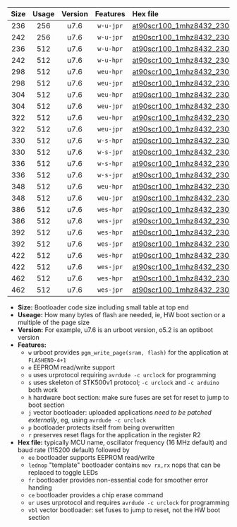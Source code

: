 |Size|Usage|Version|Features|Hex file|
|:-:|:-:|:-:|:-:|:--|
|236|256|u7.6|`w-u-jpr`|[at90scr100_1mhz8432_230400bps_ur_vbl.hex](https://raw.githubusercontent.com/stefanrueger/urboot/main//at90scr100_1mhz8432_230400bps_ur_vbl.hex)|
|242|256|u7.6|`w-u-jpr`|[at90scr100_1mhz8432_230400bps_lednop_ur_vbl.hex](https://raw.githubusercontent.com/stefanrueger/urboot/main//at90scr100_1mhz8432_230400bps_lednop_ur_vbl.hex)|
|236|512|u7.6|`w-u-hpr`|[at90scr100_1mhz8432_230400bps_ur.hex](https://raw.githubusercontent.com/stefanrueger/urboot/main//at90scr100_1mhz8432_230400bps_ur.hex)|
|242|512|u7.6|`w-u-hpr`|[at90scr100_1mhz8432_230400bps_lednop_ur.hex](https://raw.githubusercontent.com/stefanrueger/urboot/main//at90scr100_1mhz8432_230400bps_lednop_ur.hex)|
|298|512|u7.6|`weu-hpr`|[at90scr100_1mhz8432_230400bps_ee_ur.hex](https://raw.githubusercontent.com/stefanrueger/urboot/main//at90scr100_1mhz8432_230400bps_ee_ur.hex)|
|298|512|u7.6|`weu-jpr`|[at90scr100_1mhz8432_230400bps_ee_ur_vbl.hex](https://raw.githubusercontent.com/stefanrueger/urboot/main//at90scr100_1mhz8432_230400bps_ee_ur_vbl.hex)|
|304|512|u7.6|`weu-hpr`|[at90scr100_1mhz8432_230400bps_ee_lednop_ur.hex](https://raw.githubusercontent.com/stefanrueger/urboot/main//at90scr100_1mhz8432_230400bps_ee_lednop_ur.hex)|
|304|512|u7.6|`weu-jpr`|[at90scr100_1mhz8432_230400bps_ee_lednop_ur_vbl.hex](https://raw.githubusercontent.com/stefanrueger/urboot/main//at90scr100_1mhz8432_230400bps_ee_lednop_ur_vbl.hex)|
|322|512|u7.6|`weu-hpr`|[at90scr100_1mhz8432_230400bps_ee_lednop_fr_ur.hex](https://raw.githubusercontent.com/stefanrueger/urboot/main//at90scr100_1mhz8432_230400bps_ee_lednop_fr_ur.hex)|
|322|512|u7.6|`weu-jpr`|[at90scr100_1mhz8432_230400bps_ee_lednop_fr_ur_vbl.hex](https://raw.githubusercontent.com/stefanrueger/urboot/main//at90scr100_1mhz8432_230400bps_ee_lednop_fr_ur_vbl.hex)|
|330|512|u7.6|`w-s-hpr`|[at90scr100_1mhz8432_230400bps.hex](https://raw.githubusercontent.com/stefanrueger/urboot/main//at90scr100_1mhz8432_230400bps.hex)|
|330|512|u7.6|`w-s-jpr`|[at90scr100_1mhz8432_230400bps_vbl.hex](https://raw.githubusercontent.com/stefanrueger/urboot/main//at90scr100_1mhz8432_230400bps_vbl.hex)|
|336|512|u7.6|`w-s-hpr`|[at90scr100_1mhz8432_230400bps_lednop.hex](https://raw.githubusercontent.com/stefanrueger/urboot/main//at90scr100_1mhz8432_230400bps_lednop.hex)|
|336|512|u7.6|`w-s-jpr`|[at90scr100_1mhz8432_230400bps_lednop_vbl.hex](https://raw.githubusercontent.com/stefanrueger/urboot/main//at90scr100_1mhz8432_230400bps_lednop_vbl.hex)|
|348|512|u7.6|`weu-hpr`|[at90scr100_1mhz8432_230400bps_ee_lednop_fr_ce_ur.hex](https://raw.githubusercontent.com/stefanrueger/urboot/main//at90scr100_1mhz8432_230400bps_ee_lednop_fr_ce_ur.hex)|
|348|512|u7.6|`weu-jpr`|[at90scr100_1mhz8432_230400bps_ee_lednop_fr_ce_ur_vbl.hex](https://raw.githubusercontent.com/stefanrueger/urboot/main//at90scr100_1mhz8432_230400bps_ee_lednop_fr_ce_ur_vbl.hex)|
|386|512|u7.6|`wes-hpr`|[at90scr100_1mhz8432_230400bps_ee.hex](https://raw.githubusercontent.com/stefanrueger/urboot/main//at90scr100_1mhz8432_230400bps_ee.hex)|
|386|512|u7.6|`wes-jpr`|[at90scr100_1mhz8432_230400bps_ee_vbl.hex](https://raw.githubusercontent.com/stefanrueger/urboot/main//at90scr100_1mhz8432_230400bps_ee_vbl.hex)|
|392|512|u7.6|`wes-hpr`|[at90scr100_1mhz8432_230400bps_ee_lednop.hex](https://raw.githubusercontent.com/stefanrueger/urboot/main//at90scr100_1mhz8432_230400bps_ee_lednop.hex)|
|392|512|u7.6|`wes-jpr`|[at90scr100_1mhz8432_230400bps_ee_lednop_vbl.hex](https://raw.githubusercontent.com/stefanrueger/urboot/main//at90scr100_1mhz8432_230400bps_ee_lednop_vbl.hex)|
|422|512|u7.6|`wes-hpr`|[at90scr100_1mhz8432_230400bps_ee_lednop_fr.hex](https://raw.githubusercontent.com/stefanrueger/urboot/main//at90scr100_1mhz8432_230400bps_ee_lednop_fr.hex)|
|422|512|u7.6|`wes-jpr`|[at90scr100_1mhz8432_230400bps_ee_lednop_fr_vbl.hex](https://raw.githubusercontent.com/stefanrueger/urboot/main//at90scr100_1mhz8432_230400bps_ee_lednop_fr_vbl.hex)|
|462|512|u7.6|`wes-hpr`|[at90scr100_1mhz8432_230400bps_ee_lednop_fr_ce.hex](https://raw.githubusercontent.com/stefanrueger/urboot/main//at90scr100_1mhz8432_230400bps_ee_lednop_fr_ce.hex)|
|462|512|u7.6|`wes-jpr`|[at90scr100_1mhz8432_230400bps_ee_lednop_fr_ce_vbl.hex](https://raw.githubusercontent.com/stefanrueger/urboot/main//at90scr100_1mhz8432_230400bps_ee_lednop_fr_ce_vbl.hex)|

- **Size:** Bootloader code size including small table at top end
- **Useage:** How many bytes of flash are needed, ie, HW boot section or a multiple of the page size
- **Version:** For example, u7.6 is an urboot version, o5.2 is an optiboot version
- **Features:**
  + `w` urboot provides `pgm_write_page(sram, flash)` for the application at `FLASHEND-4+1`
  + `e` EEPROM read/write support
  + `u` uses urprotocol requiring `avrdude -c urclock` for programming
  + `s` uses skeleton of STK500v1 protocol; `-c urclock` and `-c arduino` both work
  + `h` hardware boot section: make sure fuses are set for reset to jump to boot section
  + `j` vector bootloader: uploaded applications *need to be patched externally*, eg, using `avrdude -c urclock`
  + `p` bootloader protects itself from being overwritten
  + `r` preserves reset flags for the application in the register R2
- **Hex file:** typically MCU name, oscillator frequency (16 MHz default) and baud rate (115200 default) followed by
  + `ee` bootloader supports EEPROM read/write
  + `lednop` "template" bootloader contains `mov rx,rx` nops that can be replaced to toggle LEDs
  + `fr` bootloader provides non-essential code for smoother error handing
  + `ce` bootloader provides a chip erase command
  + `ur` uses urprotocol and requires `avrdude -c urclock` for programming
  + `vbl` vector bootloader: set fuses to jump to reset, not the HW boot section
